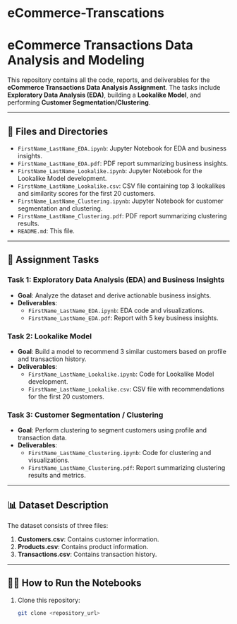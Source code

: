 # eCommerce-Transcations
# eCommerce Transactions Data Analysis and Modeling

This repository contains all the code, reports, and deliverables for the **eCommerce Transactions Data Analysis Assignment**. The tasks include **Exploratory Data Analysis (EDA)**, building a **Lookalike Model**, and performing **Customer Segmentation/Clustering**.

---

## 📂 Files and Directories
- `FirstName_LastName_EDA.ipynb`: Jupyter Notebook for EDA and business insights.
- `FirstName_LastName_EDA.pdf`: PDF report summarizing business insights.
- `FirstName_LastName_Lookalike.ipynb`: Jupyter Notebook for the Lookalike Model development.
- `FirstName_LastName_Lookalike.csv`: CSV file containing top 3 lookalikes and similarity scores for the first 20 customers.
- `FirstName_LastName_Clustering.ipynb`: Jupyter Notebook for customer segmentation and clustering.
- `FirstName_LastName_Clustering.pdf`: PDF report summarizing clustering results.
- `README.md`: This file.

---

## 📝 Assignment Tasks
### **Task 1: Exploratory Data Analysis (EDA) and Business Insights**
- **Goal**: Analyze the dataset and derive actionable business insights.
- **Deliverables**:
  - `FirstName_LastName_EDA.ipynb`: EDA code and visualizations.
  - `FirstName_LastName_EDA.pdf`: Report with 5 key business insights.

### **Task 2: Lookalike Model**
- **Goal**: Build a model to recommend 3 similar customers based on profile and transaction history.
- **Deliverables**:
  - `FirstName_LastName_Lookalike.ipynb`: Code for Lookalike Model development.
  - `FirstName_LastName_Lookalike.csv`: CSV file with recommendations for the first 20 customers.

### **Task 3: Customer Segmentation / Clustering**
- **Goal**: Perform clustering to segment customers using profile and transaction data.
- **Deliverables**:
  - `FirstName_LastName_Clustering.ipynb`: Code for clustering and visualizations.
  - `FirstName_LastName_Clustering.pdf`: Report summarizing clustering results and metrics.

---

## 📊 Dataset Description
The dataset consists of three files:
1. **Customers.csv**: Contains customer information.
2. **Products.csv**: Contains product information.
3. **Transactions.csv**: Contains transaction history.

---

## 🧑‍💻 How to Run the Notebooks
1. Clone this repository:  
   ```bash
   git clone <repository_url>
